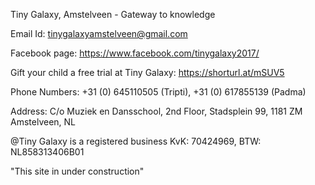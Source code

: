 Tiny Galaxy, Amstelveen - Gateway to knowledge

Email Id: tinygalaxyamstelveen@gmail.com

Facebook page: https://www.facebook.com/tinygalaxy2017/

Gift your child a free trial at Tiny Galaxy: https://shorturl.at/mSUV5 

Phone Numbers: +31 (0) 645110505 (Tripti), +31 (0) 617855139 (Padma)
   
   
   Address: C/o Muziek en Dansschool, 2nd Floor,
   Stadsplein 99, 1181 ZM 
   Amstelveen, NL

@Tiny Galaxy is a registered business KvK: 70424969, BTW: NL858313406B01


"This site in under construction"
